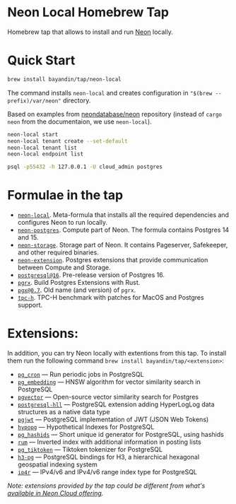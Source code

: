 # Neon Local Homebrew Tap

Homebrew tap that allows to install and run [Neon](http://neon.tech/) locally.

# Quick Start

```bash
brew install bayandin/tap/neon-local
```
The command installs `neon-local` and creates configuration in `"$(brew --prefix)/var/neon"` directory.

Based on examples from [neondatabase/neon](https://github.com/neondatabase/neon#running-neon-database) repository (instead of `cargo neon` from the documentaion, we use `neon-local`).
```bash
neon-local start
neon-local tenant create --set-default
neon-local tenant list
neon-local endpoint list
```

```bash
psql -p55432 -h 127.0.0.1 -U cloud_admin postgres
```

# Formulae in the tap

- [`neon-local`](Formula/neon-local.rb). Meta-formula that installs all the required dependencies and configures Neon to run locally.
- [`neon-postgres`](Formula/neon-postgres.rb). Compute part of Neon. The formula contains Postgres 14 and 15.
- [`neon-storage`](Formula/neon-storage.rb). Storage part of Neon. It contains Pageserver, Safekeeper, and other required binaries.
- [`neon-extension`](Formula/neon-extension.rb). Postgres extensions that provide communication between Compute and Storage.
- [`postgresql@16`](Formula/postgresql@16.rb). Pre-release version of Postgres 16.
- [`pgrx`](Formula/pgrx.rb). Build Postgres Extensions with Rust.
- [`pgx@0.7`](Formula/pgx@0.7.rb). Old name (and version) of `pgrx`.
- [`tpc-h`](Formula/tpc-h.rb). TPC-H benchmark with patches for MacOS and Postgres support.

# Extensions:

In addition, you can try Neon locally with extentions from this tap. To install them run the following command `brew install bayandin/tap/<extension>`:
- [`pg_cron`](Formula/pg_cron.rb) — Run periodic jobs in PostgreSQL
- [`pg_embedding`](Formula/pg_embedding.rb) — HNSW algorithm for vector similarity search in PostgreSQL
- [`pgvector`](Formula/pgvector.rb) — Open-source vector similarity search for Postgres
- [`postgresql-hll`](Formula/postgresql-hll.rb) — PostgreSQL extension adding HyperLogLog data structures as a native data type
- [`pgjwt`](Formula/pgjwt.rb) — PostgreSQL implementation of JWT (JSON Web Tokens)
- [`hypopg`](Formula/hypopg.rb) — Hypothetical Indexes for PostgreSQL
- [`pg_hashids`](Formula/pg_hashids.rb) — Short unique id generator for PostgreSQL, using hashids
- [`rum`](Formula/rum.rb) — Inverted index with additional information in posting lists
- [`pg_tiktoken`](Formula/pg_tiktoken.rb) — Tiktoken tokenizer for PostgreSQL
- [`h3-pg`](Formula/h3-pg.rb) — PostgreSQL bindings for H3, a hierarchical hexagonal geospatial indexing system
- [`ip4r`](Formula/ip4r.rb) — IPv4/v6 and IPv4/v6 range index type for PostgreSQL

_Note: extensions provided by the tap could be different from what's [available in Neon Cloud offering](https://neon.tech/docs/extensions/pg-extensions)._

